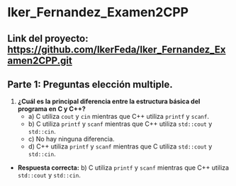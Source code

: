 # Iker_Fernandez_Examen2CPP
## Link del proyecto: https://github.com/IkerFeda/Iker_Fernandez_Examen2CPP.git

## Parte 1: Preguntas elección multiple. 
1. **¿Cuál es la principal diferencia entre la estructura básica del programa en C y C++?**
   - a) C utiliza `cout` y `cin` mientras que C++ utiliza `printf` y `scanf`.
   - b) C utiliza `printf` y `scanf` mientras que C++ utiliza `std::cout` y `std::cin`.
   - c) No hay ninguna diferencia.
   - d) C++ utiliza `printf` y `scanf` mientras que C utiliza `std::cout` y `std::cin`.
  - **Respuesta correcta:** b) C utiliza `printf` y `scanf` mientras que C++ utiliza `std::cout` y `std::cin`.



